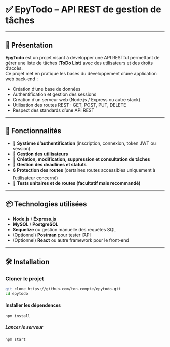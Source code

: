 # ✅ EpyTodo – API REST de gestion de tâches

---

## 📌 Présentation

**EpyTodo** est un projet visant à développer une API RESTful permettant de gérer une liste de tâches (**ToDo List**) avec des utilisateurs et des droits d’accès.  
Ce projet met en pratique les bases du développement d’une application web back-end :

- Création d’une base de données
- Authentification et gestion des sessions
- Création d’un serveur web (Node.js / Express ou autre stack)
- Utilisation des routes REST : GET, POST, PUT, DELETE
- Respect des standards d’une API REST

---

## 🧩 Fonctionnalités

- 🔐 **Système d’authentification** (inscription, connexion, token JWT ou session)
- 👥 **Gestion des utilisateurs**
- 📝 **Création, modification, suppression et consultation de tâches**
- 📆 **Gestion des deadlines et statuts**
- 🔒 **Protection des routes** (certaines routes accessibles uniquement à l’utilisateur concerné)
- 🧪 **Tests unitaires et de routes (facultatif mais recommandé)**

---

## 📦 Technologies utilisées

- **Node.js** / **Express.js**
- **MySQL** / **PostgreSQL**
- **Sequelize** ou gestion manuelle des requêtes SQL
- (Optionnel) **Postman** pour tester l’API
- (Optionnel) **React** ou autre framework pour le front-end

---

## 🛠️ Installation

### Cloner le projet

```bash
git clone https://github.com/ton-compte/epytodo.git
cd epytodo
```

#### Installer les dépendences
```bash
npm install
```

##### Lancer le serveur
```bash
npm start
```